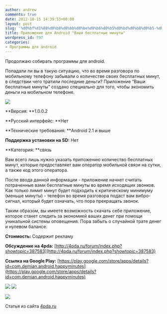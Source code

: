 ```yaml
---
author: andrew
comments: true
date: 2012-10-15 14:39:53+00:00
layout: post
slug: '%d0%bf%d1%80%d0%b8%d0%bb%d0%be%d0%b6%d0%b5%d0%bd%d0%b8%d0%b5-%d0%b4%d0%bb%d1%8f-android-%d0%b2%d0%b0%d1%88%d0%b8-%d0%b1%d0%b5%d1%81%d0%bf%d0%bb%d0%b0%d1%82%d0%bd%d1%8b%d0%b5-%d0%bc%d0%b8%d0%bd%d1%83'
title: Приложение для Android "Ваши бесплатные минуты"
wordpress_id: 797
categories:
- Программы для android
---
```


Продолжаю собирать программы для android.





Попадали ли вы в такую ситуацию, что во время разговора по мобильному телефону забывали о количестве своих бесплатных минут, в следствии чего тратили последние деньги? Приложение “Ваши бесплатные минуты” создано специально для того, чтобы экономить деньги на мобильном телефоне.





![](http://s.4pda.ru/wp-content/uploads/2012/10/unnamed5-480x234.jpg)


 <!-- more -->


**Версия: **1.0.0.2





**Русский интерфейс: **Нет





**Технические требования: **Android 2.1 и выше





**Поддержка установки на SD:** Нет





**Категория: **связь









Вам всего лишь нужно указать приложению количество бесплатных минут, которые предоставляет вам оператор мобильной связи на сутки, а также код этого оператора.





После ввода данной информации - приложение начнет считать потраченные вами бесплатные минуты во время исходящих звонков. Как только лимит минут будет подходить к критическому минимуму (меньше минуты) - телефон во время разговора подаст вам вибро-сигнал, который будет означать, что пора прекращать звонок.





Таким образом, вы имеете возможность скачать себе приложение, которое станет следить за экономией ваших денег при помощи уникальной системы оповещения. Пора забыть о случайной трате денег и нулевом балансе.





**Стоимость:** Содержит рекламу





**Обсуждение на 4pda:** [http://4pda.ru/forum/index.php?showtopic=387583](http://4pda.ru/forum/index.php?showtopic=387583)





**Ссылка на Google Play:** [https://play.google.com/store/apps/details?id=com.demian.android.happyminutes](https://play.google.com/store/apps/details?id=com.demian.android.happyminutes)





![](http://s.4pda.ru/wp-content/uploads/2012/10/shot_0000074-272x480.png)
![](http://s.4pda.ru/wp-content/uploads/2012/10/shot_000008-272x480.png)





![](http://s.4pda.ru/wp-content/uploads/2012/10/shot_000010-272x480.png)




Статья из сайта [4pda.ru](http://4pda.ru/2012/10/14/74711/)
